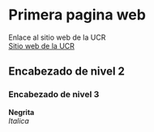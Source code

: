 # Primera pagina web

Enlace al sitio web de la UCR  
[Sitio web de la UCR](https://www.ucr.ac.cr/)

## Encabezado de nivel 2  
### Encabezado de nivel 3

**Negrita**  
*Italica*

